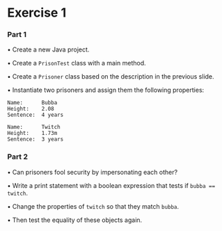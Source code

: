 # Exercise 1
### Part 1
• Create a new Java project.

• Create a `PrisonTest` class with a main method.

• Create a `Prisoner` class based on the description in the previous slide.

• Instantiate two prisoners and assign them the following properties:
~~~~
Name:      Bubba
Height:    2.08
Sentence:  4 years

Name:      Twitch
Height:    1.73m
Sentence:  3 years
~~~~
### Part 2
• Can prisoners fool security by impersonating each other?

• Write a print statement with a boolean expression that tests if `bubba == twitch`.

• Change the properties of `twitch` so that they match `bubba`.

• Then test the equality of these objects again.